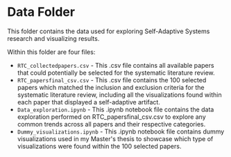 # Data Folder
This folder contains the data used for exploring Self-Adaptive Systems research and visualizing results.

Within this folder are four files:

- `RTC_collectedpapers.csv` - This .csv file contains all available papers that could potentially be selected for the systematic literature review.
- `RTC_papersfinal_csv.csv` - This .csv file contains the 100 selected papers which matched the inclusion and exclusion criteria for the systematic literature review, including all the visualizations found within each paper that displayed a self-adaptive artifact.
- `Data_exploration.ipynb` - This .ipynb notebook file contains the data exploration performed on RTC_papersfinal_csv.csv to explore any common trends across all papers and their respective categories.
- `Dummy_visualizations.ipynb` - This .ipynb notebook file contains dummy visualizations used in my Master's thesis to showcase which type of visualizations were found within the 100 selected papers.
